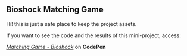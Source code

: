 ## Bioshock Matching Game

Hi! this is just a safe place to keep the project assets.

If you want to see the code and the results of this mini-project, access:

[*Matching Game - Bioshock*](https://codepen.io/cicero-mello/pen/WNJNMzE) on **CodePen**
